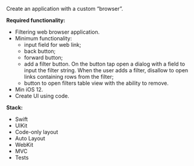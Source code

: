 Create an application with a custom “browser”.

<b>Required functionality:</b>
- Filtering web browser application.
- Minimum functionality:
  - input field for web link;
  - back button;
  - forward button;
  - add a filter button. On the button tap open a dialog with a field to input the filter string. When the user adds a filter, disallow to open links containing rows from the filter;
  - button to open filters table view with the ability to remove.
- Min iOS 12.
- Create UI using code.

<b>Stack:</b>
  - Swift
  - UIKit
  - Code-only layout
  - Auto Layout
  - WebKit
  - MVC
  - Tests

